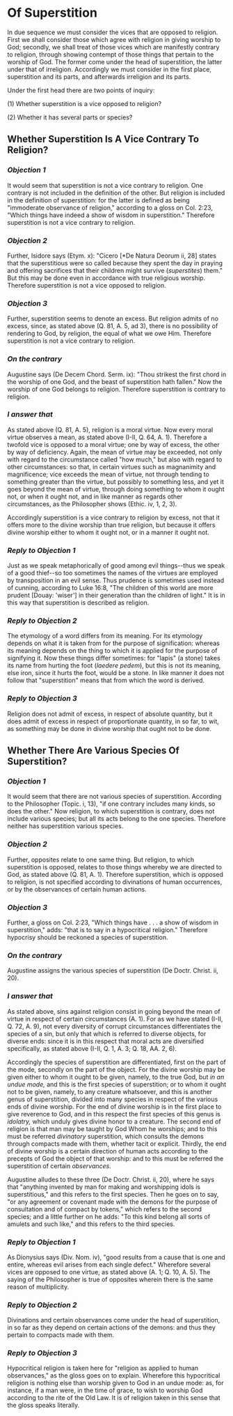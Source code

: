 # Of Superstition

In due sequence we must consider the vices that are opposed to
religion. First we shall consider those which agree with religion in
giving worship to God; secondly, we shall treat of those vices which
are manifestly contrary to religion, through showing contempt of those
things that pertain to the worship of God. The former come under the
head of superstition, the latter under that of irreligion. Accordingly
we must consider in the first place, superstition and its parts, and
afterwards irreligion and its parts.

Under the first head there are two points of inquiry:

(1) Whether superstition is a vice opposed to religion?

(2) Whether it has several parts or species?


## Whether Superstition Is A Vice Contrary To Religion?

### *Objection 1*
It would seem that superstition is not a vice contrary
to religion. One contrary is not included in the definition of the
other. But religion is included in the definition of superstition:
for the latter is defined as being "immoderate observance of
religion," according to a gloss on Col. 2:23, "Which things have
indeed a show of wisdom in superstition." Therefore superstition is
not a vice contrary to religion.

### *Objection 2*
Further, Isidore says (Etym. x): "Cicero [*De Natura Deorum
ii, 28] states that the superstitious were so called because they
spent the day in praying and offering sacrifices that their children
might survive (_superstites_) them." But this may be done even in
accordance with true religious worship. Therefore superstition is not
a vice opposed to religion.

### *Objection 3*
Further, superstition seems to denote an excess. But religion
admits of no excess, since, as stated above (Q. 81, A. 5, ad 3),
there is no possibility of rendering to God, by religion, the equal
of what we owe Him. Therefore superstition is not a vice contrary to
religion.

### *On the contrary*
Augustine says (De Decem Chord. Serm. ix): "Thou
strikest the first chord in the worship of one God, and the beast of
superstition hath fallen." Now the worship of one God belongs to
religion. Therefore superstition is contrary to religion.

### *I answer that*
As stated above (Q. 81, A. 5), religion is a moral
virtue. Now every moral virtue observes a mean, as stated above
(I-II, Q. 64, A. 1). Therefore a twofold vice is opposed to a moral
virtue; one by way of excess, the other by way of deficiency. Again,
the mean of virtue may be exceeded, not only with regard to the
circumstance called "how much," but also with regard to other
circumstances: so that, in certain virtues such as magnanimity and
magnificence; vice exceeds the mean of virtue, not through tending to
something greater than the virtue, but possibly to something less,
and yet it goes beyond the mean of virtue, through doing something to
whom it ought not, or when it ought not, and in like manner as
regards other circumstances, as the Philosopher shows (Ethic. iv, 1,
2, 3).

Accordingly superstition is a vice contrary to religion by excess,
not that it offers more to the divine worship than true religion, but
because it offers divine worship either to whom it ought not, or in a
manner it ought not.

### *Reply to Objection 1*
Just as we speak metaphorically of good among evil
things--thus we speak of a good thief--so too sometimes the names of
the virtues are employed by transposition in an evil sense. Thus
prudence is sometimes used instead of cunning, according to Luke
16:8, "The children of this world are more prudent [Douay: 'wiser']
in their generation than the children of light." It is in this way
that superstition is described as religion.

### *Reply to Objection 2*
The etymology of a word differs from its meaning. For
its etymology depends on what it is taken from for the purpose of
signification: whereas its meaning depends on the thing to which it
is applied for the purpose of signifying it. Now these things differ
sometimes: for "lapis" (a stone) takes its name from hurting the foot
(_laedere pedem_), but this is not its meaning, else iron, since it
hurts the foot, would be a stone. In like manner it does not follow
that "superstition" means that from which the word is derived.

### *Reply to Objection 3*
Religion does not admit of excess, in respect of
absolute quantity, but it does admit of excess in respect of
proportionate quantity, in so far, to wit, as something may be done
in divine worship that ought not to be done.

## Whether There Are Various Species Of Superstition?

### *Objection 1*
It would seem that there are not various species of
superstition. According to the Philosopher (Topic. i, 13), "if one
contrary includes many kinds, so does the other." Now religion, to
which superstition is contrary, does not include various species; but
all its acts belong to the one species. Therefore neither has
superstition various species.

### *Objection 2*
Further, opposites relate to one same thing. But religion, to
which superstition is opposed, relates to those things whereby we are
directed to God, as stated above (Q. 81, A. 1). Therefore
superstition, which is opposed to religion, is not specified
according to divinations of human occurrences, or by the observances
of certain human actions.

### *Objection 3*
Further, a gloss on Col. 2:23, "Which things have . . . a
show of wisdom in superstition," adds: "that is to say in a
hypocritical religion." Therefore hypocrisy should be reckoned a
species of superstition.

### *On the contrary*
Augustine assigns the various species of
superstition (De Doctr. Christ. ii, 20).

### *I answer that*
As stated above, sins against religion consist in
going beyond the mean of virtue in respect of certain circumstances
(A. 1). For as we have stated (I-II, Q. 72, A. 9), not every
diversity of corrupt circumstances differentiates the species of a
sin, but only that which is referred to diverse objects, for diverse
ends: since it is in this respect that moral acts are diversified
specifically, as stated above (I-II, Q. 1, A. 3; Q. 18, AA. 2, 6).

Accordingly the species of superstition are differentiated, first on
the part of the mode, secondly on the part of the object. For the
divine worship may be given either to whom it ought to be given,
namely, to the true God, but _in an undue mode,_ and this is the
first species of superstition; or to whom it ought not to be given,
namely, to any creature whatsoever, and this is another genus of
superstition, divided into many species in respect of the various
ends of divine worship. For the end of divine worship is in the first
place to give reverence to God, and in this respect the first species
of this genus is _idolatry,_ which unduly gives divine honor to a
creature. The second end of religion is that man may be taught by God
Whom he worships; and to this must be referred _divinatory_
superstition, which consults the demons through compacts made with
them, whether tacit or explicit. Thirdly, the end of divine worship
is a certain direction of human acts according to the precepts of God
the object of that worship: and to this must be referred the
superstition of certain _observances._

Augustine alludes to these three (De Doctr. Christ. ii, 20), where he
says that "anything invented by man for making and worshipping idols
is superstitious," and this refers to the first species. Then he goes
on to say, "or any agreement or covenant made with the demons for the
purpose of consultation and of compact by tokens," which refers to
the second species; and a little further on he adds: "To this kind
belong all sorts of amulets and such like," and this refers to the
third species.

### *Reply to Objection 1*
As Dionysius says (Div. Nom. iv), "good results from a
cause that is one and entire, whereas evil arises from each single
defect." Wherefore several vices are opposed to one virtue, as stated
above (A. 1; Q. 10, A. 5). The saying of the Philosopher is true of
opposites wherein there is the same reason of multiplicity.

### *Reply to Objection 2*
Divinations and certain observances come under the head
of superstition, in so far as they depend on certain actions of the
demons: and thus they pertain to compacts made with them.

### *Reply to Objection 3*
Hypocritical religion is taken here for
"religion as applied to human observances," as the gloss goes on to
explain. Wherefore this hypocritical religion is nothing else than
worship given to God in an undue mode: as, for instance, if a man
were, in the time of grace, to wish to worship God according to the
rite of the Old Law. It is of religion taken in this sense that the
gloss speaks literally.

